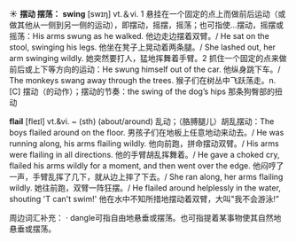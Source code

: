 ☀ <span class="category">**摆动 摆荡：**</span>
<span class="vocabulary">**swing**</span> [swɪŋ] 
<span class="definition">vt.＆vi. 1 悬挂在一个固定的点上而做前后运动（或做其他从一侧到另一侧的运动），即摆动，摇摆，摇荡；也可指使…摆动，摇摆或摇荡：</span>His arms swung as he walked. 他边走边摆着双臂。/ He sat on the stool, swinging his legs. 他坐在凳子上晃动着两条腿。/ She lashed out, her arm swinging wildly. 她突然要打人，猛地挥舞着手臂。<span class="definition">2 抓住一个固定的点来做前后或上下等方向的运动：</span>He swung himself out of the car. 他纵身跳下车。/ The monkeys swang away through the trees. 猴子们在树丛中飞跃荡走。<span class="definition">n. [C] 摆动（的动作）；摆动的节奏：</span>the swing of the dog’s hips 那条狗臀部的扭动
           
<span class="vocabulary">**flail**</span> [fleɪl]
<span class="definition">vt.&vi. ~ (sth) (about/around) 乱动；（胳膊腿儿）胡乱摆动：</span>The boys flailed around on the floor. 男孩子们在地板上任意地动来动去。/ He was running along, his arms flailing wildly. 他向前跑，拼命摆动双臂。/ His arms were flailing in all directions. 他的手臂胡乱挥舞着。/ He gave a choked cry, flailed his arms wildly for a moment, and then went over the edge. 他闷哼了一声，手臂乱挥了几下，就从边上摔了下去。/ She ran along, her arms flailing wildly. 她往前跑，双臂一阵狂摆。/ He flailed around helplessly in the water, shouting 'T can't swim!' 他在水中不知所措地摆动着双臂，大叫"我不会游泳!”

周边词汇补充：
· dangle可指自由地悬垂或摆荡。也可指提着某事物使其自然地悬垂或摆荡。